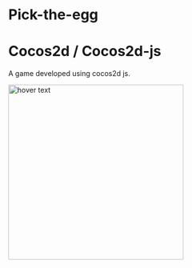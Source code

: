 # Pick-the-egg
# Cocos2d / Cocos2d-js
A game developed using cocos2d js. 
<p align="left">
  <img src="../../res/Capture.png" width="350" title="hover text">
</p>
